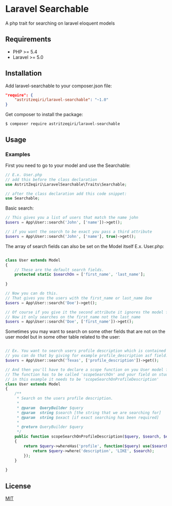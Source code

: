 # Laravel Searchable

A php trait for searching on laravel eloquent models

## Requirements

- PHP >= 5.4
- Laravel >= 5.0


## Installation

Add laravel-searchable to your composer.json file:

```json
"require": {
    "astritzeqiri/laravel-searchable": "~1.0"
}
```

Get composer to install the package:

```
$ composer require astritzeqiri/laravel-searchable
```

## Usage

### Examples

First you need to go to your model and use the Searchable:

```php
// E.x. User.php
// add this before the class declaration
use AstritZeqiri\LaravelSearchable\Traits\Searchable;

// after the class declaration add this code snippet:
use Searchable;
```

Basic search:

```php
// This gives you a list of users that match the name john
$users = App\User::search('John', ['name'])->get();

// if you want the search to be exact you pass a third attribute
$users = App\User::search('John', ['name'], true)->get();
```

The array of search fields can also be set on the Model itself E.x. User.php:

```php

class User extends Model
{
    // These are the default search fields.
    protected static $searchOn = ['first_name', 'last_name'];
    
}

// Now you can do this.
// That gives you the users with the first_name or last_name Doe
$users = App\User::search('Doe')->get();

// Of course if you give it the second attribute it ignores the model fields.
// Now it only searches on the first_name not the last_name
$users = App\User::search('Doe', ['first_name'])->get();


```


Sometimes you may want to search on some other fields that are not on the user model but in some other table related to the user:

```php

// Ex. You want to search users profile description which is contained in the profiles table,
// you can do that by giving for example profile_description asf field.
$users = App\User::search('Texas', ['profile_description'])->get();

// And then you'll have to declare a scope function on you User model for that field.
// The function has to be called 'scopeSearchOn' and your field on studly_case
// in this example it needs to be 'scopeSearchOnProfileDescription'
class User extends Model
{
    /**
     * Search on the users profile description.
     * 
     * @param  QueryBuilder $query
     * @param  string $search [the string that we are searching for]
     * @param  string $exact [if exact searching has been required]
     * 
     * @return QueryBuilder $query
     */
    public function scopeSearchOnProfileDescription($query, $search, $exact)
    {
        return $query->whereHas('profile', function($query) use($search) {
            return $query->where('description', 'LIKE', $search);
        });
    }
    
}

```

## License
[MIT](http://opensource.org/licenses/MIT)
